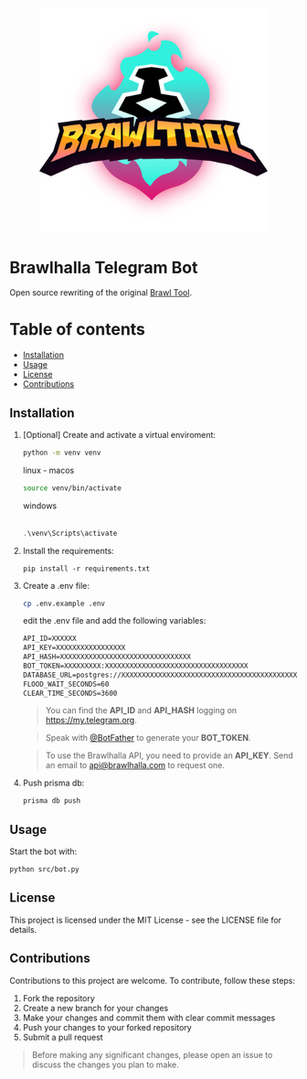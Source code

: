 <center><img src="https://raw.githubusercontent.com/nickoehler/brawlhalla_bot/master/logo.svg" alt="drawing" width="400"/></center>

# Brawlhalla Telegram Bot

Open source rewriting of the original [Brawl Tool](https://t.me/brawltool_bot).

# Table of contents

- [Installation](#installation)
- [Usage](#usage)
- [License](#license)
- [Contributions](#contributions)

## Installation

1.  [Optional] Create and activate a virtual enviroment:

    ```sh
    python -m venv venv
    ```

    linux - macos

    ```sh
    source venv/bin/activate
    ```

    windows

    ```powershell

    .\venv\Scripts\activate
    ```

2.  Install the requirements:
    ```
    pip install -r requirements.txt
    ```
3.  Create a .env file:

    ```sh
    cp .env.example .env
    ```

    edit the .env file and add the following variables:

    ```
    API_ID=XXXXXX
    API_KEY=XXXXXXXXXXXXXXXXX
    API_HASH=XXXXXXXXXXXXXXXXXXXXXXXXXXXXXXXX
    BOT_TOKEN=XXXXXXXXX:XXXXXXXXXXXXXXXXXXXXXXXXXXXXXXXXXXX
    DATABASE_URL=postgres://XXXXXXXXXXXXXXXXXXXXXXXXXXXXXXXXXXXXXXXXXXXXXXXXXXXXX
    FLOOD_WAIT_SECONDS=60
    CLEAR_TIME_SECONDS=3600
    ```

    > You can find the **API_ID** and **API_HASH** logging on https://my.telegram.org.

    > Speak with [@BotFather](https://t.me/BotFather) to generate your **BOT_TOKEN**.

    > To use the Brawlhalla API, you need to provide an **API_KEY**. Send an email to api@brawlhalla.com to request one.

4.  Push prisma db:
    ```sh
    prisma db push
    ```

## Usage

Start the bot with:

```sh
python src/bot.py
```

## License

This project is licensed under the MIT License - see the LICENSE file for details.

## Contributions

Contributions to this project are welcome. To contribute, follow these steps:

1. Fork the repository
2. Create a new branch for your changes
3. Make your changes and commit them with clear commit messages
4. Push your changes to your forked repository
5. Submit a pull request

> Before making any significant changes, please open an issue to discuss the changes you plan to make.
